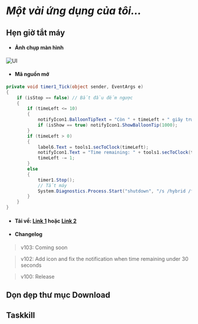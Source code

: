 # _Một vài ứng dụng của tôi..._
## Hẹn giờ tắt máy
* #### Ảnh chụp màn hình

![UI](https://drive.google.com/open?id=1rljyZZankB0HI3Inppp4zXdT_BC92dO-/view)

* #### Mã nguồn mở

```csharp
private void timer1_Tick(object sender, EventArgs e)
{
    if (isStop == false) // Bắt đầu đếm ngược
    {
        if (timeLeft <= 10)
        {
            notifyIcon1.BalloonTipText = "Còn " + timeLeft + " giây trước khi tắt máy !";
            if (isShow == true) notifyIcon1.ShowBalloonTip(1000);
        }
        if (timeLeft > 0)
        {
            label6.Text = tools1.secToClock(timeLeft);
            notifyIcon1.Text = "Time remaining: " + tools1.secToClock(timeLeft);
            timeLeft -= 1;
        }
        else
        {
            timer1.Stop();
            // Tắt máy
            System.Diagnostics.Process.Start("shutdown", "/s /hybrid /f /t 0");
        }
    }
}
```

* #### Tải về: [Link 1](https://github.com/tolaaii/some-small-useful-things/blob/master/hen_gio_tat_may/hen_gio_tat_may_v102.rar) hoặc                      [Link 2](https://drive.google.com/open?id=1cCNuQZjLx7ElcbyococxZD_qGQR-veKk)  
* #### Changelog

> v103: Coming soon

> v102: Add icon and fix the notification when time remaining under 30 seconds

> v100: Release


## Dọn dẹp thư mục Download


## Taskkill
